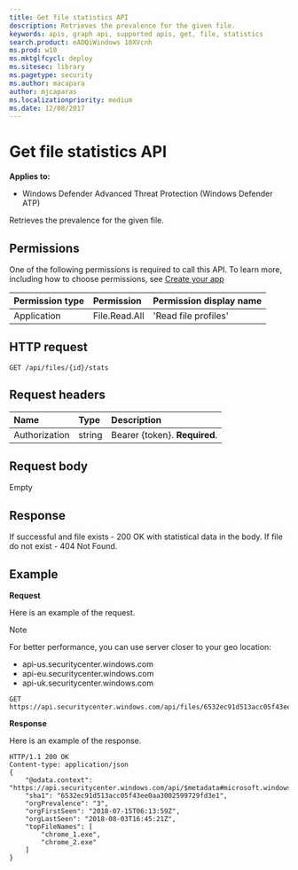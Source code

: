 ```yaml
---
title: Get file statistics API
description: Retrieves the prevalence for the given file.
keywords: apis, graph api, supported apis, get, file, statistics
search.product: eADQiWindows 10XVcnh
ms.prod: w10
ms.mktglfcycl: deploy
ms.sitesec: library
ms.pagetype: security
ms.author: macapara
author: mjcaparas
ms.localizationpriority: medium
ms.date: 12/08/2017
---
```


# Get file statistics API

**Applies to:**

- Windows Defender Advanced Threat Protection (Windows Defender ATP)



Retrieves the prevalence for the given file.

## Permissions
One of the following permissions is required to call this API. To learn more, including how to choose permissions, see [Create your app](exposed-apis-windows-defender-advanced-threat-protection-new.md#create-an-app)

Permission type |	Permission	|	Permission display name
:---|:---|:---
Application |	File.Read.All |	'Read file profiles'

## HTTP request
```
GET /api/files/{id}/stats
```

## Request headers

Name | Type | Description
:---|:---|:---
Authorization | string | Bearer {token}. **Required**.


## Request body
Empty

## Response
If successful and file exists - 200 OK with statistical data in the body.
If file do not exist - 404 Not Found.


## Example

**Request**

Here is an example of the request.

>[!NOTE]
>For better performance, you can use server closer to your geo location:
> - api-us.securitycenter.windows.com
> - api-eu.securitycenter.windows.com
> - api-uk.securitycenter.windows.com

```
GET https://api.securitycenter.windows.com/api/files/6532ec91d513acc05f43ee0aa3002599729fd3e1/stats
```

**Response**

Here is an example of the response.


```
HTTP/1.1 200 OK
Content-type: application/json
{
    "@odata.context": "https://api.securitycenter.windows.com/api/$metadata#microsoft.windowsDefenderATP.api.InOrgFileStats",
    "sha1": "6532ec91d513acc05f43ee0aa3002599729fd3e1",
    "orgPrevalence": "3",
    "orgFirstSeen": "2018-07-15T06:13:59Z",
    "orgLastSeen": "2018-08-03T16:45:21Z",
    "topFileNames": [
        "chrome_1.exe",
		"chrome_2.exe"
    ]
}

```
